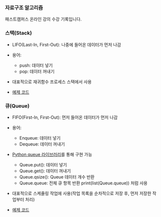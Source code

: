### 자료구조 알고리즘

패스트캠퍼스 온라인 강의 수강 기록입니다.



### 스택(Stack)

- LIFO(Last-In, First-Out): 나중에 들어온 데이터가 먼저 나감

- 용어:
  - push: 데이터 넣기
  - pop: 데이터 꺼내기
- 대표적으로 재귀함수 프로세스 스택에서 사용
- [예제 코드](/stack)


### 큐(Queue)

- FIFO(First-In, First-Out): 먼저 들어온 데이터가 먼저 나감

- 용어:
  - Enqueue: 데이터 넣기
  - Dequeue: 데이터 꺼내기
- [Python queue 라이브러리](https://docs.python.org/ko/3/library/asyncio-queue.html)를 통해 구현 가능
  - Queue.put(): 데이터 넣기
  - Queue.get(): 데이터 꺼내기
  - Queue.qsize(): Queue 데이터 개수 반환
  - Queue.queue: 전체 큐 항목 반환 print(list(Queue.queue)) 처럼 사용
- 대표적으로 스케쥴링 작업에 사용(작업 목록을 순차적으로 저장 후, 먼저 저장한 작업부터 처리)
- [예제 코드](/queue)